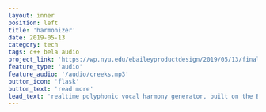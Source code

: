 ```yaml
---
layout: inner
position: left
title: 'harmonizer'
date: 2019-05-13
category: tech
tags: c++ bela audio
project_link: 'https://wp.nyu.edu/ebaileyproductdesign/2019/05/13/final-report-harmonizer/'
feature_type: 'audio'
feature_audio: '/audio/creeks.mp3'
button_icon: 'flask'
button_text: 'read more'
lead_text: 'realtime polyphonic vocal harmony generator, built on the Bela platform'
---
```



